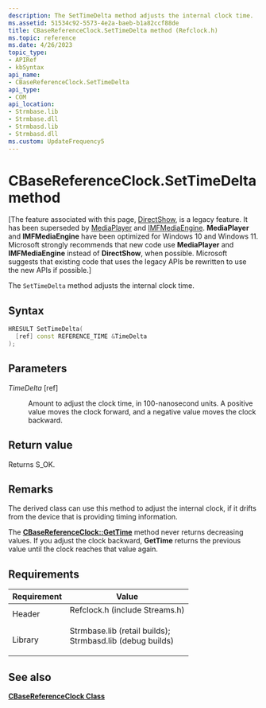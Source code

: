 ```yaml
---
description: The SetTimeDelta method adjusts the internal clock time.
ms.assetid: 51534c92-5573-4e2a-baeb-b1a82ccf88de
title: CBaseReferenceClock.SetTimeDelta method (Refclock.h)
ms.topic: reference
ms.date: 4/26/2023
topic_type: 
- APIRef
- kbSyntax
api_name: 
- CBaseReferenceClock.SetTimeDelta
api_type: 
- COM
api_location: 
- Strmbase.lib
- Strmbase.dll
- Strmbasd.lib
- Strmbasd.dll
ms.custom: UpdateFrequency5
---
```


# CBaseReferenceClock.SetTimeDelta method

\[The feature associated with this page, [DirectShow](/windows/win32/directshow/directshow), is a legacy feature. It has been superseded by [MediaPlayer](/uwp/api/Windows.Media.Playback.MediaPlayer) and [IMFMediaEngine](/windows/win32/api/mfmediaengine/nn-mfmediaengine-imfmediaengine). **MediaPlayer** and **IMFMediaEngine** have been optimized for Windows 10 and Windows 11. Microsoft strongly recommends that new code use **MediaPlayer** and **IMFMediaEngine** instead of **DirectShow**, when possible. Microsoft suggests that existing code that uses the legacy APIs be rewritten to use the new APIs if possible.\]

The `SetTimeDelta` method adjusts the internal clock time.

## Syntax


```C++
HRESULT SetTimeDelta(
  [ref] const REFERENCE_TIME &TimeDelta
);
```



## Parameters

<dl> <dt>

*TimeDelta* \[ref\]
</dt> <dd>

Amount to adjust the clock time, in 100-nanosecond units. A positive value moves the clock forward, and a negative value moves the clock backward.

</dd> </dl>

## Return value

Returns S\_OK.

## Remarks

The derived class can use this method to adjust the internal clock, if it drifts from the device that is providing timing information.

The [**CBaseReferenceClock::GetTime**](cbasereferenceclock-gettime.md) method never returns decreasing values. If you adjust the clock backward, **GetTime** returns the previous value until the clock reaches that value again.

## Requirements



| Requirement | Value |
|--------------------|--------------------------------------------------------------------------------------------------------------------------------------------------------------------------------------------|
| Header<br/>  | <dl> <dt>Refclock.h (include Streams.h)</dt> </dl>                                                                                  |
| Library<br/> | <dl> <dt>Strmbase.lib (retail builds); </dt> <dt>Strmbasd.lib (debug builds)</dt> </dl> |



## See also

<dl> <dt>

[**CBaseReferenceClock Class**](cbasereferenceclock.md)
</dt> </dl>

 

 




